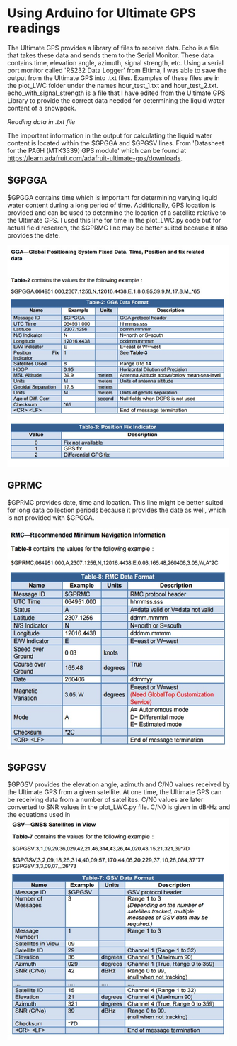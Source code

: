 # Using Arduino for Ultimate GPS readings

The Ultimate GPS provides a library of files to receive data.  Echo is a file that takes these data and sends them to the Serial Monitor.  These data contains time, elevation angle, azimuth, signal strength, etc.  Using a serial port monitor called 'RS232 Data Logger' from Eltima, I was able to save the output from the Ultimate GPS into .txt files.  Examples of these files are in the plot_LWC folder under the names hour_test_1.txt and hour_test_2.txt.  echo_with_signal_strength is a file that I have edited from the Ultimate GPS Library to provide the correct data needed for determining the liquid water content of a snowpack.



*Reading data in .txt file*

The important information in the output for calculating the liquid water content is located within the $GPGGA and $GPGSV lines.
From 'Datasheet for the PA6H (MTK3339) GPS module' which can be found at https://learn.adafruit.com/adafruit-ultimate-gps/downloads.

## $GPGGA

$GPGGA contains time which is important for determining varying liquid water content during a long period of time.  Additionally, GPS location is provided and can be used to determine the location of a satellite relative to the Ultimate GPS.  I used this line for time in the plot_LWC.py code but for actual field research, the $GPRMC line may be better suited because it also provides the date.

<img align="center" width="500" height="500" src="/images//gga.jpg">


## GPRMC

$GPRMC provides date, time and location.  This line might be better suited for long data collection periods because it provides the date as well, which is not provided with $GPGGA.

<img align="center" width="500" height="500" src="/images//rmc.jpg">


## $GPGSV

$GPGSV provides the elevation angle, azimuth and C/N0 values received by the Ultimate GPS from a given satellite.  At one time, the Ultimate GPS can be receiving data from a number of satellites.  C/N0 values are later converted to SNR values in the plot_LWC.py file.  C/N0 is given in dB-Hz and the equations used in 
<img align="center" width="500" height="500" src="/images//gsv.jpg">
